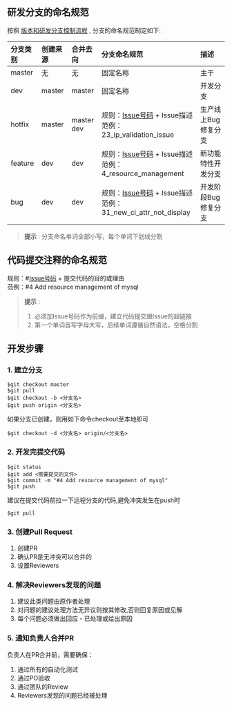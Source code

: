 ## 研发分支的命名规范
按照 [版本和研发分支控制流程](版本和研发分支控制流程.md) , 分支的命名规范制定如下:

分支类别|创建来源|合并去向|分支命名规范|描述
:--|:--|:--|:--|:--
master|无|无|固定名称|主干
dev|master|master|固定名称|开发分支
hotfix|master|master<br>dev|规则：[Issue号码](https://github.com/WeBankPartners/wecube-platform/issues) + Issue描述<br>范例：23_ip_validation_issue|生产线上Bug修复分支
feature|dev|dev|规则：[Issue号码](https://github.com/WeBankPartners/wecube-platform/issues) + Issue描述<br>范例：4_resource_management|新功能特性开发分支
bug|dev|dev|规则：[Issue号码](https://github.com/WeBankPartners/wecube-platform/issues) + Issue描述<br>范例：31_new_ci_attr_not_display|开发阶段Bug修复分支

>**提示** : 分支命名单词全部小写，每个单词下划线分割

## 代码提交注释的命名规范
规则：#[Issue号码](https://github.com/WeBankPartners/wecube-platform/issues) + 提交代码的目的或理由  
范例：#4 Add resource management of mysql
>**提示** : 
> 1. 必须加Issue号码作为前缀，建立代码提交跟Issue的超链接
> 2. 第一个单词首写字母大写，后续单词遵循自然语法，空格分割

## 开发步骤
### 1. 建立分支
```
$git checkout master
$git pull
$git checkout -b <分支名>
$git push origin <分支名>
```
如果分支已创建，则用如下命令checkout至本地即可
```
$git checkout -d <分支名> origin/<分支名>
```

### 2. 开发完提交代码
```
$git status
$git add <需要提交的文件>
$git commit -m "#4 Add resource management of mysql" 
$git push
```
建议在提交代码前拉一下远程分支的代码,避免冲突发生在push时
```
$git pull
```

### 3. 创建Pull Request
1. 创建PR
2. 确认PR是无冲突可以合并的
3. 设置Reviewers

### 4. 解决Reviewers发现的问题
1. 建议此类问题由原作者处理
2. 对问题的建议处理方法无异议则按其修改,否则回复原因或见解
3. 每个问题必须做出回应 - 已处理或给出原因

### 5. 通知负责人合并PR
负责人在PR合并前，需要确保： 
1. 通过所有的自动化测试
2. 通过PO验收
3. 通过团队的Review
4. Reviewers发现的问题已经被处理

